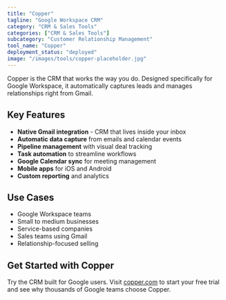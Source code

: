 ```yaml
---
title: "Copper"
tagline: "Google Workspace CRM"
category: "CRM & Sales Tools"
categories: ["CRM & Sales Tools"]
subcategory: "Customer Relationship Management"
tool_name: "Copper"
deployment_status: "deployed"
image: "/images/tools/copper-placeholder.jpg"
---
```

Copper is the CRM that works the way you do. Designed specifically for Google Workspace, it automatically captures leads and manages relationships right from Gmail.

## Key Features

- **Native Gmail integration** - CRM that lives inside your inbox
- **Automatic data capture** from emails and calendar events
- **Pipeline management** with visual deal tracking
- **Task automation** to streamline workflows
- **Google Calendar sync** for meeting management
- **Mobile apps** for iOS and Android
- **Custom reporting** and analytics

## Use Cases

- Google Workspace teams
- Small to medium businesses
- Service-based companies
- Sales teams using Gmail
- Relationship-focused selling

## Get Started with Copper

Try the CRM built for Google users. Visit [copper.com](https://www.copper.com) to start your free trial and see why thousands of Google teams choose Copper.